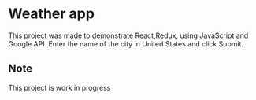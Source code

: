 # Weather app

This project was made to demonstrate React,Redux, using JavaScript and Google API. Enter the name of the city in United States and click Submit. 

## Note
This project is work in progress
